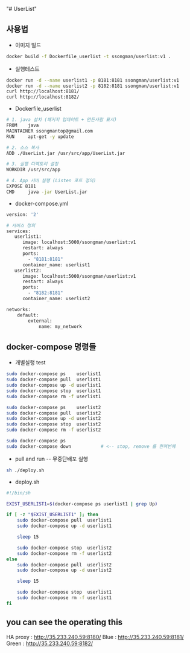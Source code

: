 "# UserList" 

## 사용법

- 이미지 빌드
```bash
docker build -f Dockerfile_userlist -t ssongman/userlist:v1 .
```



- 실행테스트
```bash
docker run -d --name userlist1 -p 8181:8181 ssongman/userlist:v1
docker run -d --name userlist2 -p 8182:8181 ssongman/userlist:v1
curl http://localhost:8181/
curl http://localhost:8182/
```


- Dockerfile_userlist

```bash
# 1. java 설치 (패키지 업데이트 + 만든사람 표시)
FROM    java
MAINTAINER ssongmantop@gmail.com
RUN     apt-get -y update

# 2. 소스 복사
ADD ./UserList.jar /usr/src/app/UserList.jar

# 3. 실행 디렉토리 설정
WORKDIR /usr/src/app

# 4. App 서버 실행 (Listen 포트 정의)
EXPOSE 8181
CMD     java -jar UserList.jar
```



- docker-compose.yml

```bash
version: '2'

# 서비스 정의
services:
   userlist1:
      image: localhost:5000/ssongman/userlist:v1
      restart: always
      ports:
        - "8181:8181"
      container_name: userlist1
   userlist2:
      image: localhost:5000/ssongman/userlist:v1
      restart: always
      ports:
        - "8182:8181"
      container_name: userlist2

networks:
    default:
        external:
            name: my_network
```





## docker-compose 명령들

- 개별실행 test

```bash
sudo docker-compose ps    userlist1
sudo docker-compose pull  userlist1
sudo docker-compose up -d userlist1
sudo docker-compose stop  userlist1
sudo docker-compose rm -f userlist1

sudo docker-compose ps    userlist2
sudo docker-compose pull  userlist2
sudo docker-compose up -d userlist2
sudo docker-compose stop  userlist2
sudo docker-compose rm -f userlist2

sudo docker-compose ps
sudo docker-compose down           # <-- stop, remove 를 한꺼번에
```


* pull and run -- 무중단배포 실행

```bash
sh ./deploy.sh
```


- deploy.sh

```bash
#!/bin/sh

EXIST_USERLIST1=$(docker-compose ps userlist1 | grep Up)

if [ -z "$EXIST_USERLIST1" ]; then
    sudo docker-compose pull  userlist1
    sudo docker-compose up -d userlist1

    sleep 15

    sudo docker-compose stop  userlist2
    sudo docker-compose rm -f userlist2
else
    sudo docker-compose pull  userlist2
    sudo docker-compose up -d userlist2

    sleep 15

    sudo docker-compose stop  userlist1
    sudo docker-compose rm -f userlist1
fi
```

## you can see the operating this
HA proxy : http://35.233.240.59:8180/
Blue : http://35.233.240.59:8181/
Green : http://35.233.240.59:8182/

